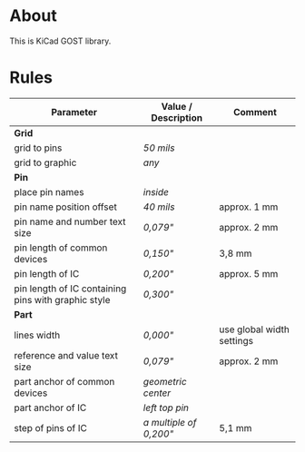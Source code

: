 # About
This is KiCad GOST library.

# Rules
Parameter | Value / Description | Comment
-------------- | ------------------------- | -------------
**Grid** |
grid to pins | *50 mils*
grid to graphic | *any*
**Pin** |
place pin names | *inside*
pin name position offset | *40 mils* | approx. 1 mm
pin name and number text size | *0,079"* | approx. 2 mm
pin length of common devices | *0,150"* | 3,8 mm
pin length of IC | *0,200"* | approx. 5 mm
pin length of IC containing pins with graphic style | *0,300"*
**Part** |
lines width | *0,000"* | use global width settings
reference and value text size | *0,079"* | approx. 2 mm
part anchor of common devices | *geometric center*
part anchor of IC | *left top pin*
step of pins of IC | *a multiple of 0,200"* | 5,1 mm
